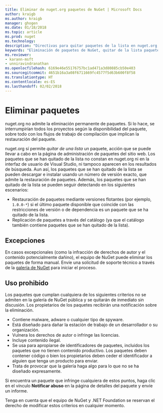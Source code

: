 ```yaml
---
title: Eliminar de nuget.org paquetes de NuGet | Microsoft Docs
author: kraigb
ms.author: kraigb
manager: ghogen
ms.date: 01/18/2018
ms.topic: article
ms.prod: nuget
ms.technology: 
description: "Directivas para quitar paquetes de la lista en nuget.org; la eliminación permanente no se admite, excepto cuando los paquetes infringen otras directivas."
keywords: "Eliminación de paquetes de NuGet, quitar de la lista paquetes de NuGet, usos prohibidos de los paquetes"
ms.reviewer:
- karann-msft
- unniravindranathan
ms.openlocfilehash: 6169e46e55176757bc1ad471a3d80885cb50e403
ms.sourcegitcommit: 4651b16a3a08f6711669fc4577f5d63b600f8f58
ms.translationtype: HT
ms.contentlocale: es-ES
ms.lasthandoff: 02/02/2018
---
```

# <a name="deleting-packages"></a>Eliminar paquetes

nuget.org no admite la eliminación permanente de paquetes. Si lo hace, se interrumpirían todos los proyectos según la disponibilidad del paquete, sobre todo con los flujos de trabajo de compilación que implican la restauración del paquete.

nuget.org sí permite *quitar de una lista* un paquete, acción que se puede llevar a cabo en la página de administración de paquetes del sitio web. Los paquetes que se han quitado de la lista no constan en nuget.org ni en la interfaz de usuario de Visual Studio, ni tampoco aparecen en los resultados de búsqueda. Aun así, los paquetes que se han quitado de la lista se pueden descargar e instalar usando un número de versión exacto, que admite la restauración de paquetes. Además, los paquetes que se han quitado de la lista se pueden seguir detectando en los siguientes escenarios:

- Restauración de paquetes mediante versiones flotantes (por ejemplo, `1.0.0-*`) si el último paquete disponible que coincide con las restricciones de versión o de dependencia es un paquete que se ha quitado de la lista.
- Replicación de paquetes a través del catálogo (ya que el catálogo también contiene paquetes que se han quitado de la lista).

## <a name="exceptions"></a>Excepciones

En casos excepcionales (como la infracción de derechos de autor y el contenido potencialmente dañino), el equipo de NuGet puede eliminar los paquetes de forma manual. Envíe una solicitud de soporte técnico a través de la [galería de NuGet](http://www.nuget.org) para iniciar el proceso.

## <a name="prohibited-use"></a>Uso prohibido

Los paquetes que cumplan cualquiera de los siguientes criterios no se admiten en la galería de NuGet pública y se quitarán de inmediato sin discusión. Los propietarios de los paquetes recibirán una notificación sobre la eliminación.

- Contiene malware, adware o cualquier tipo de spyware.
- Está diseñado para dañar la estación de trabajo de un desarrollador o su organización.
- Vulnera los derechos de autor o infringe las licencias.
- Incluye contenido ilegal.
- Se usa para apropiarse de identificadores de paquetes, incluidos los paquetes que no tienen contenido productivo. Los paquetes deben contener código o bien los propietarios deben ceder el identificador a alguien que tenga un producto para enviar.
- Trata de provocar que la galería haga algo para lo que no se ha diseñado expresamente.

Si encuentra un paquete que infringe cualquiera de estos puntos, haga clic en el vínculo **Notificar abuso** en la página de detalles del paquete y envíe un informe.

Tenga en cuenta que el equipo de NuGet y .NET Foundation se reservan el derecho de modificar estos criterios en cualquier momento.
